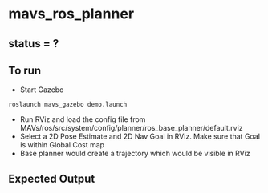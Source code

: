 # mavs_ros_planner

## status = ?

## To run
- Start Gazebo
```
roslaunch mavs_gazebo demo.launch
```
- Run RViz and load the config file from MAVs/ros/src/system/config/planner/ros_base_planner/default.rviz
- Select a 2D Pose Estimate and 2D Nav Goal in RViz. Make sure that Goal is within Global Cost map
- Base planner would create a trajectory which would be visible in RViz

## Expected Output
